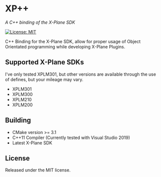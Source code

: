 # XP++
_A C++ binding of the X-Plane SDK_

[![License: MIT](https://img.shields.io/badge/License-MIT-yellow.svg)](https://opensource.org/licenses/MIT)

C++ Binding for the X-Plane SDK, allow for proper usage of Object Orientated programming
while developing X-Plane Plugins. 

## Supported X-Plane SDKs
I've only tested XPLM301, but other versions are available through the use of defines, but your
mileage may vary.
- XPLM301
- XPLM300
- XPLM210
- XPLM200

## Building
- CMake version >= 3.1
- C++11 Compiler (Currently tested with Visual Studio 2019)
- Latest X-Plane SDK

## License 
Released under the MIT license. 
